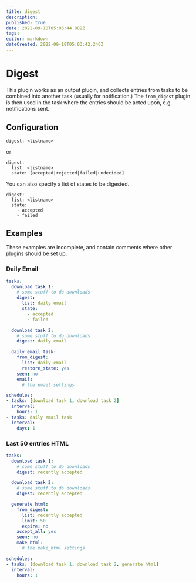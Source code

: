 ```yaml
---
title: digest
description: 
published: true
date: 2022-09-18T05:03:44.882Z
tags: 
editor: markdown
dateCreated: 2022-09-18T05:03:42.246Z
---
```


# Digest
This plugin works as an output plugin, and collects entries from tasks to be combined into another task (usually for notification.) The `from_digest` plugin is then used in the task where the entries should be acted upon, e.g. notifications sent.

## Configuration
```text
digest: <listname>
```
or
```text
digest:
  list: <listname>
  state: [accepted|rejected|failed|undecided]
```
You can also specify a list of states to be digested.
```text
digest:
  list: <listname>
  state:
    - accepted
    - failed
```

## Examples
These examples are incomplete, and contain comments where other plugins should be set up.
### Daily Email
```yaml
tasks:
  download task 1:
    # some stuff to do downloads
    digest:
      list: daily email
      state:
        - accepted
        - failed

  download task 2:
    # some stuff to do downloads
    digest: daily email

  daily email task:
    from_digest:
      list: daily email
      restore_state: yes
    seen: no
    email:
      # the email settings

schedules:
- tasks: [download task 1, download task 2]
  interval:
    hours: 1
- tasks: daily email task
  interval:
    days: 1
```

### Last 50 entries HTML
```yaml
tasks:
  download task 1:
    # some stuff to do downloads
    digest: recently accepted

  download task 2:
    # some stuff to do downloads
    digest: recently accepted

  generate html:
    from_digest:
      list: recently accepted
      limit: 50
      expire: no
    accept_all: yes
    seen: no
    make_html:
      # the make_html settings

schedules:
- tasks: [download task 1, download task 2, generate html]
  interval:
    hours: 1
```